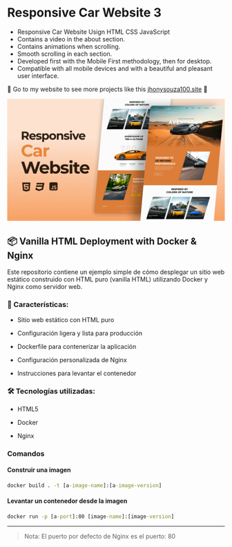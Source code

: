 # Responsive Car Website 3

- Responsive Car Website Usign HTML CSS JavaScript
- Contains a video in the about section.
- Contains animations when scrolling.
- Smooth scrolling in each section.
- Developed first with the Mobile First methodology, then for desktop.
- Compatible with all mobile devices and with a beautiful and pleasant user interface.

💙 Go to my website to see more projects like this [jhonysouza100.site](https://jhonysouza100.site) 💙 

![preview img](/preview.png)

## 📦 Vanilla HTML Deployment with Docker & Nginx
Este repositorio contiene un ejemplo simple de cómo desplegar un sitio web estático construido con HTML puro (vanilla HTML) utilizando Docker y Nginx como servidor web.

### 🚀 Características:

- Sitio web estático con HTML puro

- Configuración ligera y lista para producción

- Dockerfile para contenerizar la aplicación

- Configuración personalizada de Nginx

- Instrucciones para levantar el contenedor

### 🛠️ Tecnologías utilizadas:

- HTML5

- Docker

- Nginx

### Comandos

#### Construir una imagen
```cmd
docker build . -t [a-image-name]:[a-image-version]
```

#### Levantar un contenedor desde la imagen

```cmd
docker run -p [a-port]:80 [image-name]:[image-version]
```

---

> Nota: El puerto por defecto de Nginx es el puerto: 80